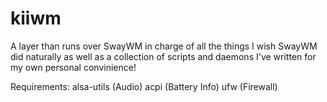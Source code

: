 # kiiwm
A layer than runs over SwayWM in charge of all the things I wish SwayWM did naturally as well as a collection of scripts and daemons I've written for my own personal convinience!

Requirements:
alsa-utils (Audio)
acpi (Battery Info)
ufw (Firewall)

